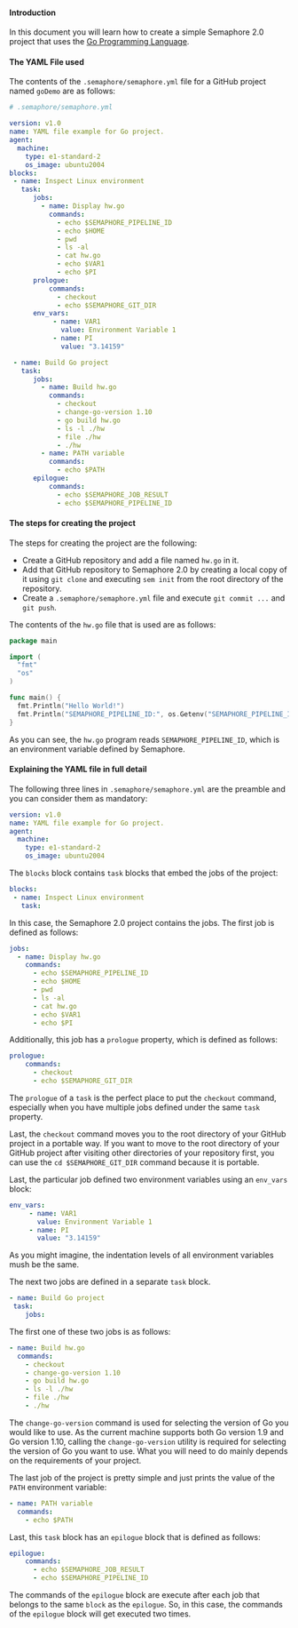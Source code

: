 #### Introduction

In this document you will learn how to create a simple Semaphore 2.0
project that uses the [Go Programming Language](https://golang.org).

#### The YAML File used

The contents of the `.semaphore/semaphore.yml` file for a GitHub project named
`goDemo` are as follows:

``` yaml
# .semaphore/semaphore.yml

version: v1.0
name: YAML file example for Go project.
agent:
  machine:
    type: e1-standard-2
    os_image: ubuntu2004
blocks:
 - name: Inspect Linux environment
   task:
      jobs:
        - name: Display hw.go
          commands:
            - echo $SEMAPHORE_PIPELINE_ID
            - echo $HOME
            - pwd
            - ls -al
            - cat hw.go
            - echo $VAR1
            - echo $PI
      prologue:
          commands:
            - checkout
            - echo $SEMAPHORE_GIT_DIR
      env_vars:
           - name: VAR1
             value: Environment Variable 1
           - name: PI
             value: "3.14159"

 - name: Build Go project
   task:
      jobs:
        - name: Build hw.go
          commands:
            - checkout
            - change-go-version 1.10
            - go build hw.go
            - ls -l ./hw
            - file ./hw
            - ./hw
        - name: PATH variable
          commands:
            - echo $PATH
      epilogue:
          commands:
            - echo $SEMAPHORE_JOB_RESULT
            - echo $SEMAPHORE_PIPELINE_ID
```

#### The steps for creating the project

The steps for creating the project are the following:

- Create a GitHub repository and add a file named `hw.go` in it.
- Add that GitHub repository to Semaphore 2.0 by creating a local copy
  of it using `git clone` and executing `sem init` from the root
  directory of the repository.
- Create a `.semaphore/semaphore.yml` file and execute `git commit ...`
  and `git push`.

The contents of the `hw.go` file that is used are as follows:

``` go
package main

import (
  "fmt"
  "os"
)

func main() {
  fmt.Println("Hello World!")
  fmt.Println("SEMAPHORE_PIPELINE_ID:", os.Getenv("SEMAPHORE_PIPELINE_ID"))
}
```

As you can see, the `hw.go` program reads `SEMAPHORE_PIPELINE_ID`, which
is an environment variable defined by Semaphore.

#### Explaining the YAML file in full detail

The following three lines in `.semaphore/semaphore.yml` are the preamble
and you can consider them as mandatory:

``` yaml
version: v1.0
name: YAML file example for Go project.
agent:
  machine:
    type: e1-standard-2
    os_image: ubuntu2004
```

The `blocks` block contains `task` blocks that embed the jobs of the
project:

``` yaml
blocks:
 - name: Inspect Linux environment
   task:
```

In this case, the Semaphore 2.0 project contains the jobs. The first job
is defined as follows:

``` yaml
jobs:
  - name: Display hw.go
    commands:
      - echo $SEMAPHORE_PIPELINE_ID
      - echo $HOME
      - pwd
      - ls -al
      - cat hw.go
      - echo $VAR1
      - echo $PI
```

Additionally, this job has a `prologue` property, which is defined as
follows:

``` yaml
prologue:
    commands:
      - checkout
      - echo $SEMAPHORE_GIT_DIR
```

The `prologue` of a `task` is the perfect place to put the `checkout`
command, especially when you have multiple jobs defined under the same
`task` property.

Last, the `checkout` command moves you to the root directory of your
GitHub project in a portable way. If you want to move to the root
directory of your GitHub project after visiting other directories of
your repository first, you can use the `cd $SEMAPHORE_GIT_DIR` command
because it is portable.

Last, the particular job defined two environment variables using an
`env_vars` block:

``` yaml
env_vars:
     - name: VAR1
       value: Environment Variable 1
     - name: PI
       value: "3.14159"
```

As you might imagine, the indentation levels of all environment
variables mush be the same.

The next two jobs are defined in a separate `task` block.

``` yaml
- name: Build Go project
 task:
    jobs:
```

The first one of these two jobs is as follows:

``` yaml
- name: Build hw.go
  commands:
    - checkout
    - change-go-version 1.10
    - go build hw.go
    - ls -l ./hw
    - file ./hw
    - ./hw
```

The `change-go-version` command is used for selecting the version of Go
you would like to use. As the current machine supports both Go version
1.9 and Go version 1.10, calling the `change-go-version` utility is
required for selecting the version of Go you want to use. What you will
need to do mainly depends on the requirements of your project.

The last job of the project is pretty simple and just prints the value
of the `PATH` environment variable:

``` yaml
- name: PATH variable
  commands:
    - echo $PATH
```

Last, this `task` block has an `epilogue` block that is defined as
follows:

``` yaml
epilogue:
    commands:
      - echo $SEMAPHORE_JOB_RESULT
      - echo $SEMAPHORE_PIPELINE_ID
```

The commands of the `epilogue` block are execute after each job that
belongs to the same `block` as the `epilogue`. So, in this case, the
commands of the `epilogue` block will get executed two times.
